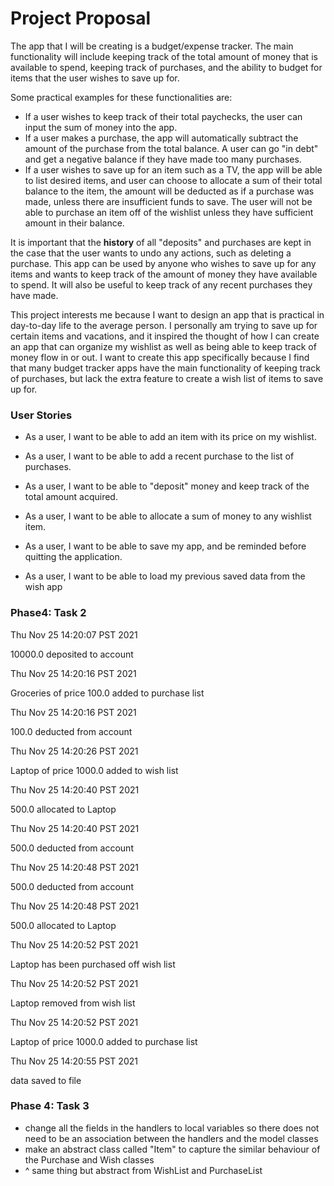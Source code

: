 # Project Proposal

The app that I will be creating is a budget/expense tracker. The main functionality will include keeping track of the 
total amount of money that is available to spend, keeping track of purchases, and the ability to budget for items that 
the user wishes to save up for. 

Some practical examples for these functionalities are:
- If a user wishes to keep track of their total paychecks, the user can input the sum of money into the app.
- If a user makes a purchase, the app will automatically subtract the amount of the purchase from the total balance.
A user can go "in debt" and get a negative balance if they have made too many purchases. 
- If a user wishes to save up for an item such as a TV, the app will be able to list desired items, and user can 
choose to allocate a sum of their total balance to the item, the amount will be deducted as if a purchase was made,
unless there are insufficient funds to save. The
user will not be able to purchase an item off of the wishlist unless they have sufficient amount in their balance. 

It is important that the **history** of all "deposits" and purchases are kept in the case that the user wants to undo any 
actions, such as deleting a purchase. This app can be used by anyone who wishes to save up for any items and wants to 
keep track of the amount of money they have available to spend. It will also be useful to keep track of any recent 
purchases they have made. 

This project interests me because I want to design an app that is practical in day-to-day life to the average person. 
I personally am trying to save up for certain items and vacations, and it inspired the thought of how I can create an 
app that can organize my wishlist as well as being able to keep track of money flow in or out. I want to create this app 
specifically because I find that many budget tracker apps have the main functionality of keeping track of purchases, 
but lack the extra feature to create a wish list of items to save up for. 

### User Stories ###
- As a user, I want to be able to add an item with its price on my wishlist.
- As a user, I want to be able to add a recent purchase to the list of purchases.
- As a user, I want to be able to "deposit" money and keep track of the total amount acquired.
- As a user, I want to be able to allocate a sum of money to any wishlist item.

- As a user, I want to be able to save my app, and be reminded before quitting the application.
- As a user, I want to be able to load my previous saved data from the wish app

### Phase4: Task 2 ###
Thu Nov 25 14:20:07 PST 2021

10000.0 deposited to account

Thu Nov 25 14:20:16 PST 2021

Groceries of price 100.0 added to purchase list

Thu Nov 25 14:20:16 PST 2021

100.0 deducted from account

Thu Nov 25 14:20:26 PST 2021

Laptop of price 1000.0 added to wish list

Thu Nov 25 14:20:40 PST 2021

500.0 allocated to Laptop

Thu Nov 25 14:20:40 PST 2021

500.0 deducted from account

Thu Nov 25 14:20:48 PST 2021

500.0 deducted from account

Thu Nov 25 14:20:48 PST 2021

500.0 allocated to Laptop

Thu Nov 25 14:20:52 PST 2021

Laptop has been purchased off wish list

Thu Nov 25 14:20:52 PST 2021

Laptop removed from wish list

Thu Nov 25 14:20:52 PST 2021

Laptop of price 1000.0 added to purchase list

Thu Nov 25 14:20:55 PST 2021

data saved to file

### Phase 4: Task 3 ###
- change all the fields in the handlers to local variables so there does not need to be an association between the 
 handlers and the model classes
- make an abstract class called "Item" to capture the similar behaviour of the Purchase and Wish classes
- ^ same thing but abstract from WishList and PurchaseList